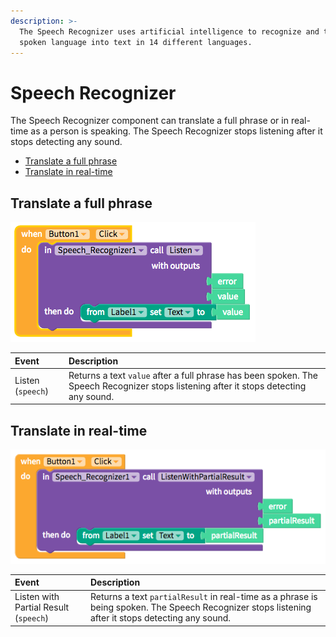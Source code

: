 ```yaml
---
description: >-
  The Speech Recognizer uses artificial intelligence to recognize and translate
  spoken language into text in 14 different languages.
---
```


# Speech Recognizer

The Speech Recognizer component can translate a full phrase or in real-time as a person is speaking. The Speech Recognizer stops listening after it stops detecting any sound.

* [Translate a full phrase](speech-recognizer.md#recognize-a-full-phrase)
* [Translate in real-time](https://github.com/thunkable/thunkable-docs/tree/4a752596e288fca776105e94dc5e863bb9a3e25a/Recognize%20in%20real-time/README.md)

## Translate a full phrase

![](../../../../.gitbook/assets/speech-recognizer-fig-1.png)

| Event | Description |
| :--- | :--- |
| Listen \(`speech`\) | Returns a text `value` after a full phrase has been spoken. The Speech Recognizer stops listening after it stops detecting any sound. |

## Translate in real-time

![](../../../../.gitbook/assets/speech-recognizer-fig-2.png)

| Event | Description |
| :--- | :--- |
| Listen with Partial Result  \(`speech`\) | Returns a text `partialResult` in real-time as a phrase is being spoken. The Speech Recognizer stops listening after it stops detecting any sound. |

